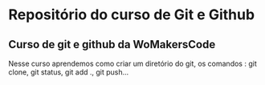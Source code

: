 # Repositório do curso de Git e Github
  ## Curso de git e github da WoMakersCode
Nesse curso aprendemos como criar um diretório do git, os comandos : git clone, git status, git add ., git push...
